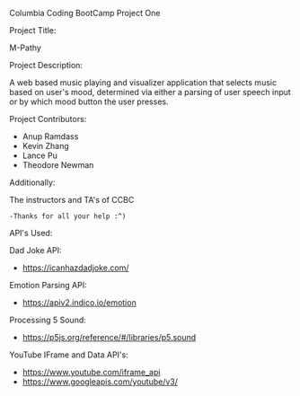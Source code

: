 Columbia Coding BootCamp Project One

Project Title:

   M-Pathy

Project Description:

  A web based music playing and visualizer application that selects music based on user's mood, determined via either a parsing of user speech input or by which mood button the user presses.

Project Contributors:

  - Anup Ramdass
  - Kevin Zhang
  - Lance Pu
  - Theodore Newman

  Additionally: 
  
  The instructors and TA's of CCBC

    -Thanks for all your help :^)

API's Used:

  Dad Joke API:
  - https://icanhazdadjoke.com/

  Emotion Parsing API:
  - https://apiv2.indico.io/emotion

  Processing 5 Sound:
  - https://p5js.org/reference/#/libraries/p5.sound

  YouTube IFrame and Data API's:
  - https://www.youtube.com/iframe_api
  - https://www.googleapis.com/youtube/v3/

